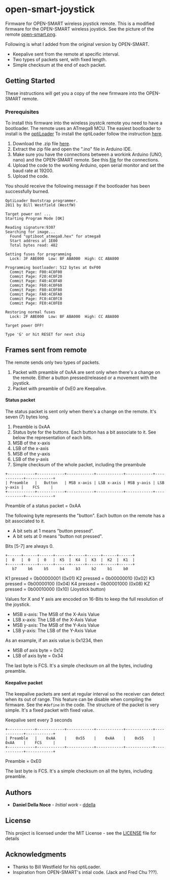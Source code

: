# open-smart-joystick

Firmware for OPEN-SMART wireless joystick remote. This is a modified firmware for the
OPEN-SMART wireless joystick. See the picture of the remote [open-smart.png](open-smart.png).

Following is what I added from the original version by OPEN-SMART.

* Keepalive sent from the remote at specific interval.
* Two types of packets sent, with fixed length.
* Simple checksum at the end of each packet.

## Getting Started

These instructions will get you a copy of the new firmware into the OPEN-SMART remote.

### Prerequisites

To install this firmware into the wireless joystcik remote you need to have a bootloader.
The remote uses an ATmega8 MCU. The easiest bootloader to install is the [optiLoader](https://github.com/WestfW/OptiLoader)
To install the optiLoader follow the instruction [here](https://www.electronoobs.com/eng_arduino_OptiLoader.php).

1. Download the .zip file [here](https://github.com/WestfW/OptiLoader).
2. Extract the zip file and open the ".ino" file in Arduino IDE.
3. Make sure you have the connections between a workink Arduino (UNO, nano) and the OPEN-SMART remote.
See this [file](bootloader/optiLoader.png) for the connections.
4. Upload the code to the working Arduino, open serial monitor and set the baud rate at 19200.
5. Upload the code.

You should receive the following message if the bootloader has been successfully burned.

```
OptiLoader Bootstrap programmer.
2011 by Bill Westfield (WestfW)

Target power on! ...
Starting Program Mode [OK]

Reading signature:9307
Searching for image...
  Found "optiboot_atmega8.hex" for atmega8
  Start address at 1E00
  Total bytes read: 482

Setting fuses for programming
  Lock: 3F ABE000  Low: BF ABA000  High: CC ABA800

Programming bootloader: 512 bytes at 0xF00
  Commit Page: F00:4C0F00
  Commit Page: F20:4C0F20
  Commit Page: F40:4C0F40
  Commit Page: F60:4C0F60
  Commit Page: F80:4C0F80
  Commit Page: FA0:4C0FA0
  Commit Page: FC0:4C0FC0
  Commit Page: FE0:4C0FE0

Restoring normal fuses
  Lock: 2F ABE000  Low: BF ABA000  High: CC ABA800

Target power OFF!

Type 'G' or hit RESET for next chip
```

## Frames sent from remote

The remote sends only two types of packets.
1. Packet with preamble of 0xAA are sent only when there's a change on the remote.
Either a button pressed/released or a movement with the joystick.
2. Packet with preamble of 0xE0 are Keepalive.

#### Status packet

The status packet is sent only when there's a change on the remote. It's seven (7) bytes long.

1. Preamble is 0xAA
2. Status byte for the buttons. Each button has a bit associate to it. See below the representation
of each bits.
3. MSB of the x-axis
4. LSB of the x-axis
5. MSB of the y-axis
6. LSB of the y-axis
7. Simple checksum of the whole packet, including the preambule

```
+------------+------------+------------+------------+------------+------------+------------+
| Preamble   |   Button   | MSB x-axis | LSB x-axis | MSB y-axis | LSB y-axis |    FCS     |
+------------+------------+------------+------------+------------+------------+------------+
```

Preamble of a status packet = 0xAA

The following byte represents the "button". Each button on the remote has a bit associated to it.
* A bit sets at 1 means "button pressed".
* A bit sets at 0 means "button not pressed".

Bits [5-7] are always 0.

```
+------+------+------+------+------+------+------+------+
|  0   |  0   |  0   |  K5  |  K4  |  K3  |  K2  |  K1  |
+------+------+------+------+------+------+------+------+
   b7     b6     b5     b4     b3     b2     b1     b0
```

K1 pressed = 0b00000001 (0x01)
K2 pressed = 0b00000010 (0x02)
K3 pressed = 0b00000100 (0x04)
K4 pressed = 0b00001000 (0x08)
KZ pressed = 0b00010000 (0x10) (Joystick button)

Values for X and Y axis are encoded on 16-Bits to keep the full resolution of the joystick.

* MSB x-axis: The MSB of the X-Axis Value
* LSB x-axis: The LSB of the X-Axis Value
* MSB y-axis: The MSB of the Y-Axis Value
* LSB y-axis: The LSB of the Y-Axis Value

As an example, if an axis value is 0x1234, then

* MSB of axis byte  = 0x12
* LSB of axis byte  = 0x34

The last byte is FCS. It's a simple checksum on all the bytes, including preamble.

#### Keepalive packet

The keepalive packets are sent at regular interval so the receiver can detect when its out of range.
This feature can be disable when compiling the firmware. See the `#define` in the code.
The structure of the packet is very simple. It's a fixed packet with fixed value.

Keepalive sent every 3 seconds
```
+------------+------------+------------+------------+------------+------------+------------+
| Preamble   |    0xAA    |    0x55    |    0xAA    |    0x55    |    0xAA    |    FCS     |
+------------+------------+------------+------------+------------+------------+------------+
```

Preamble = 0xE0

The last byte is FCS. It's a simple checksum on all the bytes, including preamble.

## Authors

* **Daniel Della Noce** - *Initial work* - [ddella](https://github.com/ddella)

## License

This project is licensed under the MIT License - see the [LICENSE](LICENSE) file for details

## Acknowledgments

* Thanks to Bill Westfield for his optiLoader.
* Inspiration from OPEN-SMART's intial code. (Jack and Fred Chu ???).
